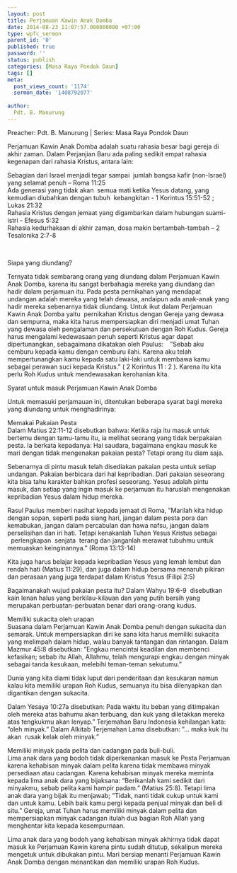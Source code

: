 ```yaml
---
layout: post
title: Perjamuan Kawin Anak Domba
date: 2014-08-23 11:07:57.000000000 +07:00
type: wpfc_sermon
parent_id: '0'
published: true
password: ''
status: publish
categories: [Masa Raya Pondok Daun]
tags: []
meta:
  post_views_count: '1174'
  sermon_date: '1408792077'
  
author:
  Pdt. B. Manurung
---
```

<p>Preacher: Pdt. B. Manurung | Series: Masa Raya Pondok Daun</p>
<p>Perjamuan Kawin Anak Domba adalah suatu rahasia besar bagi gereja di akhir zaman. Dalam Perjanjian Baru ada paling sedikit empat rahasia kegenapan dari rahasia Kristus, antara lain:</p>
<p>	Sebagian dari Israel menjadi tegar sampai  jumlah bangsa kafir (non-Israel) yang selamat penuh – Roma 11:25<br />
	Ada generasi yang tidak akan  semua mati ketika Yesus datang, yang kemudian diubahkan dengan tubuh  kebangkitan - 1 Korintus 15:51-52 ; Lukas 21:32<br />
	Rahasia Kristus dengan jemaat yang digambarkan dalam hubungan suami-istri - Efesus 5:32<br />
	Rahasia kedurhakaan di akhir zaman, dosa makin bertambah-tambah – 2 Tesalonika 2:7-8 </p>
<p> </p>
<p>Siapa yang diundang? </p>
<p>Ternyata tidak sembarang orang yang diundang dalam Perjamuan Kawin Anak Domba, karena itu sangat berbahagia mereka yang diundang dan hadir dalam perjamuan itu. Pada pesta pernikahan yang mendapat undangan adalah mereka yang telah dewasa, andaipun ada anak-anak yang hadir mereka sebenarnya tidak diundang. Untuk ikut dalam Perjamuan Kawin Anak Domba yaitu  pernikahan Kristus dengan Gereja yang dewasa dan sempurna, maka kita harus mempersiapkan diri menjadi umat Tuhan yang dewasa oleh pengalaman dan persekutuan dengan Roh Kudus. Gereja harus mengalami kedewasaan penuh seperti Kristus agar dapat dipertunangkan, sebagaimana dikatakan oleh Paulus:    ”Sebab aku cemburu kepada kamu dengan cemburu ilahi. Karena aku telah mempertunangkan kamu kepada satu laki-laki untuk membawa kamu sebagai perawan suci kepada Kristus.” ( 2 Korintus 11 : 2 ). Karena itu kita perlu Roh Kudus untuk mendewasakan kerohanian kita.</p>
<p>Syarat untuk masuk Perjamuan Kawin Anak Domba</p>
<p>Untuk memasuki perjamauan ini, ditentukan beberapa syarat bagi mereka yang diundang untuk menghadirinya:</p>
<p>	Memakai Pakaian Pesta<br />
Dalam Matius 22:11-12 disebutkan bahwa: Ketika raja itu masuk untuk bertemu dengan tamu-tamu itu, ia melihat seorang yang tidak berpakaian pesta. Ia berkata kepadanya: Hai saudara, bagaimana engkau masuk ke mari dengan tidak mengenakan pakaian pesta? Tetapi orang itu diam saja.</p>
<p>Sebenarnya di pintu masuk telah disediakan pakaian pesta untuk setiap undangan. Pakaian berbicara dari hal kepribadian. Dari pakaian seseorang kita bisa tahu karakter bahkan profesi seseorang. Yesus adalah pintu masuk, dan setiap yang ingin masuk ke perjamuan itu haruslah mengenakan kepribadian Yesus dalam hidup mereka.</p>
<p>Rasul Paulus memberi nasihat kepada jemaat di Roma, ”Marilah kita hidup dengan sopan, seperti pada siang hari, jangan dalam pesta pora dan kemabukan, jangan dalam percabulan dan hawa nafsu, jangan dalam perselisihan dan iri hati. Tetapi kenakanlah Tuhan Yesus Kristus sebagai   perlengkapan  senjata  terang dan janganlah merawat tubuhmu untuk memuaskan keinginannya.” (Roma 13:13-14)</p>
<p>Kita juga harus belajar kepada kepribadian Yesus yang lemah lembut dan rendah hati (Matius 11:29), dan juga dalam hidup bersama menaruh pikiran dan perasaan yang juga terdapat dalam Kristus Yesus (Filipi 2:5)</p>
<p>Bagaimanakah wujud pakaian pesta itu? Dalam Wahyu 19:6-9  disebutkan kain lenan halus yang berkilau-kilauan dan yang putih bersih yang merupakan perbuatan-perbuatan benar dari orang-orang kudus.</p>
<p>	Memiliki sukacita oleh urapan<br />
Suasana dalam Perjamuan Kawin Anak Domba penuh dengan sukacita dan semarak. Untuk mempersiapkan diri ke sana kita harus memiliki sukacita yang melimpah dalam hidup, walau banyak tantangan dan rintangan. Dalam Mazmur 45:8 disebutkan: ”Engkau mencintai keadilan dan membenci kefasikan; sebab itu Allah, Allahmu, telah mengurapi engkau dengan minyak sebagai tanda kesukaan, melebihi teman-teman sekutumu.”</p>
<p>Dunia yang kita diami tidak luput dari penderitaan dan kesukaran namun kalau kita memiliki urapan Roh Kudus, semuanya itu bisa dilenyapkan dan digantikan dengan sukacita.</p>
<p>Dalam Yesaya 10:27a disebutkan: Pada waktu itu beban yang ditimpakan oleh mereka atas bahumu akan terbuang, dan kuk yang diletakkan mereka atas tengkukmu akan lenyap.” Terjemahan Baru Indonesia kehilangan kata: ”oleh minyak.” Dalam Alkitab Terjemahan Lama disebutkan: ”... maka kuk itu akan  rusak kelak oleh minyak.”</p>
<p>	Memiliki minyak pada pelita dan cadangan pada buli-buli.<br />
Lima anak dara yang bodoh tidak diperkenankan masuk ke Pesta Perjamuan karena kehabisan minyak dalam pelita karena tidak membawa minyak persediaan atau cadangan. Karena kehabisan minyak mereka meminta kepada lima anak dara yang bijaksana: “Berikanlah kami sedikit dari minyakmu, sebab pelita kami hampir padam.” (Matius 25:8). Tetapi lima anak dara yang bijak itu menjawab; “Tidak, nanti tidak cukup untuk kami dan untuk kamu. Lebih baik kamu pergi kepada penjual minyak dan beli di situ.” Gereja, umat Tuhan harus memiliki minyak dalam pelita dan mempersiapkan minyak cadangan itulah dua bagian Roh Allah yang menghentar kita kepada kesempurnaan.</p>
<p>Lima anak dara yang bodoh yang kehabisan minyak akhirnya tidak dapat masuk ke Perjamuan Kawin karena pintu sudah ditutup, sekalipun mereka mengetuk untuk dibukakan pintu. Mari bersiap menanti Perjamuan Kawin Anak Domba dengan menantikan dan memiliki urapan Roh Kudus.</p>
